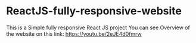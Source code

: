 # ReactJS-fully-responsive-website
This is a Simple fully responsive React JS project
You can see Overview of the website on this link:
https://youtu.be/2eJE4d0fmrw

